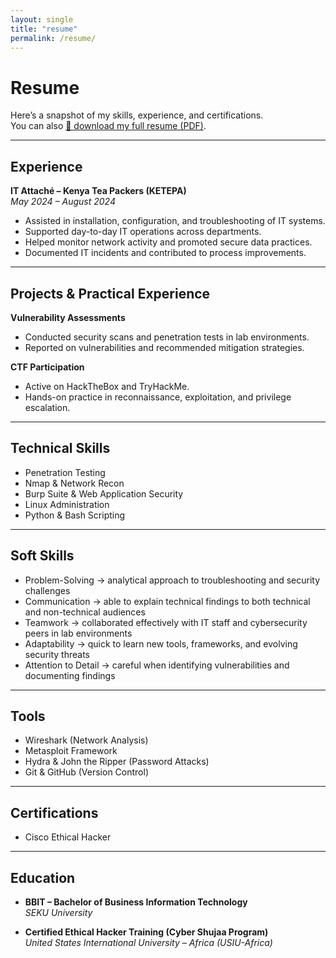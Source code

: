 ```yaml
---
layout: single
title: "resume"
permalink: /resume/
---
```


# Resume  

Here’s a snapshot of my skills, experience, and certifications.  
You can also [📄 download my full resume (PDF)](/assets/DJIBRIL_GATHONI_CV.pdf).  

---
##  Experience  
**IT Attaché – Kenya Tea Packers (KETEPA)**  
*May 2024 – August 2024*  
- Assisted in installation, configuration, and troubleshooting of IT systems.  
- Supported day-to-day IT operations across departments.  
- Helped monitor network activity and promoted secure data practices.  
- Documented IT incidents and contributed to process improvements.  

---

##  Projects & Practical Experience  

**Vulnerability Assessments**  
- Conducted security scans and penetration tests in lab environments.  
- Reported on vulnerabilities and recommended mitigation strategies.  

**CTF Participation**  
- Active on HackTheBox and TryHackMe.  
- Hands-on practice in reconnaissance, exploitation, and privilege escalation.

---

## Technical Skills  
- Penetration Testing  
- Nmap & Network Recon  
- Burp Suite & Web Application Security  
- Linux Administration  
- Python & Bash Scripting  

---

##  Soft Skills  
- Problem-Solving → analytical approach to troubleshooting and security challenges  
- Communication → able to explain technical findings to both technical and non-technical audiences  
- Teamwork → collaborated effectively with IT staff and cybersecurity peers in lab environments  
- Adaptability → quick to learn new tools, frameworks, and evolving security threats  
- Attention to Detail → careful when identifying vulnerabilities and documenting findings  

---

##  Tools  
- Wireshark (Network Analysis)  
- Metasploit Framework  
- Hydra & John the Ripper (Password Attacks)  
- Git & GitHub (Version Control)  

---

##  Certifications  
- Cisco Ethical Hacker  

---

## Education  
- **BBIT – Bachelor of Business Information Technology**  
  *SEKU University*  

- **Certified Ethical Hacker Training (Cyber Shujaa Program)**  
  *United States International University – Africa (USIU-Africa)*  
